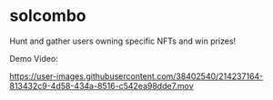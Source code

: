 # solcombo
Hunt and gather users owning specific NFTs and win prizes!

Demo Video:

https://user-images.githubusercontent.com/38402540/214237164-813432c9-4d58-434a-8516-c542ea98dde7.mov

